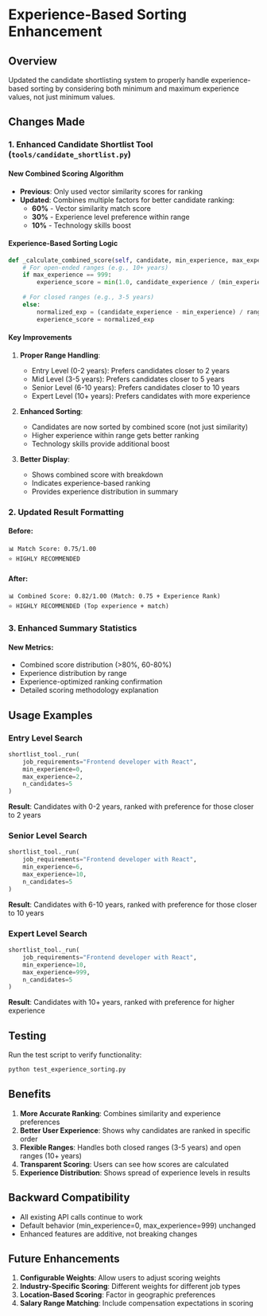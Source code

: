 # Experience-Based Sorting Enhancement

## Overview
Updated the candidate shortlisting system to properly handle experience-based sorting by considering both minimum and maximum experience values, not just minimum values.

## Changes Made

### 1. Enhanced Candidate Shortlist Tool (`tools/candidate_shortlist.py`)

#### New Combined Scoring Algorithm
- **Previous**: Only used vector similarity scores for ranking
- **Updated**: Combines multiple factors for better candidate ranking:
  - **60%** - Vector similarity match score
  - **30%** - Experience level preference within range
  - **10%** - Technology skills boost

#### Experience-Based Sorting Logic
```python
def _calculate_combined_score(self, candidate, min_experience, max_experience):
    # For open-ended ranges (e.g., 10+ years)
    if max_experience == 999:
        experience_score = min(1.0, candidate_experience / (min_experience + 10))
    
    # For closed ranges (e.g., 3-5 years)
    else:
        normalized_exp = (candidate_experience - min_experience) / range_size
        experience_score = normalized_exp
```

#### Key Improvements

1. **Proper Range Handling**:
   - Entry Level (0-2 years): Prefers candidates closer to 2 years
   - Mid Level (3-5 years): Prefers candidates closer to 5 years  
   - Senior Level (6-10 years): Prefers candidates closer to 10 years
   - Expert Level (10+ years): Prefers candidates with more experience

2. **Enhanced Sorting**:
   - Candidates are now sorted by combined score (not just similarity)
   - Higher experience within range gets better ranking
   - Technology skills provide additional boost

3. **Better Display**:
   - Shows combined score with breakdown
   - Indicates experience-based ranking
   - Provides experience distribution in summary

### 2. Updated Result Formatting

#### Before:
```
📊 Match Score: 0.75/1.00
⭐ HIGHLY RECOMMENDED
```

#### After:
```
📊 Combined Score: 0.82/1.00 (Match: 0.75 + Experience Rank)
⭐ HIGHLY RECOMMENDED (Top experience + match)
```

### 3. Enhanced Summary Statistics

#### New Metrics:
- Combined score distribution (>80%, 60-80%)
- Experience distribution by range
- Experience-optimized ranking confirmation
- Detailed scoring methodology explanation

## Usage Examples

### Entry Level Search
```python
shortlist_tool._run(
    job_requirements="Frontend developer with React",
    min_experience=0,
    max_experience=2,
    n_candidates=5
)
```
**Result**: Candidates with 0-2 years, ranked with preference for those closer to 2 years

### Senior Level Search  
```python
shortlist_tool._run(
    job_requirements="Frontend developer with React",
    min_experience=6,
    max_experience=10,
    n_candidates=5
)
```
**Result**: Candidates with 6-10 years, ranked with preference for those closer to 10 years

### Expert Level Search
```python
shortlist_tool._run(
    job_requirements="Frontend developer with React", 
    min_experience=10,
    max_experience=999,
    n_candidates=5
)
```
**Result**: Candidates with 10+ years, ranked with preference for higher experience

## Testing

Run the test script to verify functionality:
```bash
python test_experience_sorting.py
```

## Benefits

1. **More Accurate Ranking**: Combines similarity and experience preferences
2. **Better User Experience**: Shows why candidates are ranked in specific order
3. **Flexible Ranges**: Handles both closed ranges (3-5 years) and open ranges (10+ years)
4. **Transparent Scoring**: Users can see how scores are calculated
5. **Experience Distribution**: Shows spread of experience levels in results

## Backward Compatibility

- All existing API calls continue to work
- Default behavior (min_experience=0, max_experience=999) unchanged
- Enhanced features are additive, not breaking changes

## Future Enhancements

1. **Configurable Weights**: Allow users to adjust scoring weights
2. **Industry-Specific Scoring**: Different weights for different job types
3. **Location-Based Scoring**: Factor in geographic preferences
4. **Salary Range Matching**: Include compensation expectations in scoring
